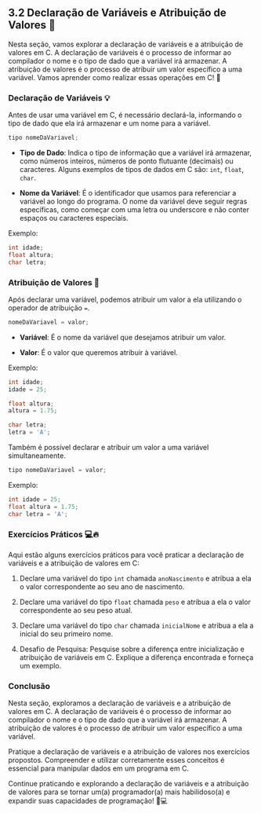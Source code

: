 ## 3.2 Declaração de Variáveis e Atribuição de Valores 🌟

Nesta seção, vamos explorar a declaração de variáveis e a atribuição de valores em C. A declaração de variáveis é o processo de informar ao compilador o nome e o tipo de dado que a variável irá armazenar. A atribuição de valores é o processo de atribuir um valor específico a uma variável. Vamos aprender como realizar essas operações em C! 🚀

### Declaração de Variáveis 💡

Antes de usar uma variável em C, é necessário declará-la, informando o tipo de dado que ela irá armazenar e um nome para a variável.

```c
tipo nomeDaVariavel;
```

- **Tipo de Dado**: Indica o tipo de informação que a variável irá armazenar, como números inteiros, números de ponto flutuante (decimais) ou caracteres. Alguns exemplos de tipos de dados em C são: `int`, `float`, `char`.

- **Nome da Variável**: É o identificador que usamos para referenciar a variável ao longo do programa. O nome da variável deve seguir regras específicas, como começar com uma letra ou underscore e não conter espaços ou caracteres especiais.

Exemplo:
```c
int idade;
float altura;
char letra;
```

### Atribuição de Valores 📝

Após declarar uma variável, podemos atribuir um valor a ela utilizando o operador de atribuição `=`.

```c
nomeDaVariavel = valor;
```

- **Variável**: É o nome da variável que desejamos atribuir um valor.

- **Valor**: É o valor que queremos atribuir à variável.

Exemplo:
```c
int idade;
idade = 25;

float altura;
altura = 1.75;

char letra;
letra = 'A';
```

Também é possível declarar e atribuir um valor a uma variável simultaneamente.

```c
tipo nomeDaVariavel = valor;
```

Exemplo:
```c
int idade = 25;
float altura = 1.75;
char letra = 'A';
```

### Exercícios Práticos 💻🔥

Aqui estão alguns exercícios práticos para você praticar a declaração de variáveis e a atribuição de valores em C:

1. Declare uma variável do tipo `int` chamada `anoNascimento` e atribua a ela o valor correspondente ao seu ano de nascimento.

2. Declare uma variável do tipo `float` chamada `peso` e atribua a ela o valor correspondente ao seu peso atual.

3. Declare uma variável do tipo `char` chamada `inicialNome` e atribua a ela a inicial do seu primeiro nome.

4. Desafio de Pesquisa: Pesquise sobre a diferença entre inicialização e atribuição de variáveis em C. Explique a diferença encontrada e forneça um exemplo.

### Conclusão

Nesta seção, exploramos a declaração de variáveis e a atribuição de valores em C. A declaração de variáveis é o processo de informar ao compilador o nome e o tipo de dado que a variável irá armazenar. A atribuição de valores é o processo de atribuir um valor específico a uma variável.

Pratique a declaração de variáveis e a atribuição de valores nos exercícios propostos. Compreender e utilizar corretamente esses conceitos é essencial para manipular dados em um programa em C.

Continue praticando e explorando a declaração de variáveis e a atribuição de valores para se tornar um(a) programador(a) mais habilidoso(a) e expandir suas capacidades de programação! 💪💻